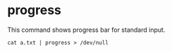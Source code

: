 # progress

This command shows progress bar for standard input.

```
cat a.txt | progress > /dev/null
```
